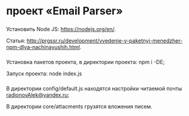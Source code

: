 #  проект «Email Parser» 
###
Установить Node JS: https://nodejs.org/en/.

Статья: http://prgssr.ru/development/vvedenie-v-paketnyj-menedzher-npm-dlya-nachinayushih.html.

###
Установка пакетов проекта, в директории проекта: npm i -DE;

Запуск проекта: node index.js

###
В директории config/default.js  находятся настройки читаемой почты radionovAlek@yandex.ru;

В директории core/attacments  грузятся вложения писем.
